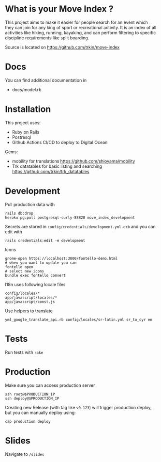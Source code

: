 # What is your Move Index ?

This project aims to make it easier for people search for an event which they
can join for any king of sport or recreational activity. It is an index of all
activities like hiking, running, kayaking, and can perform filtering to specific
discipline requirements like split boarding.

Source is located on https://github.com/trkin/move-index

# Docs

You can find additional documentation in

* docs/model.rb

# Installation

This project uses:

* Ruby on Rails
* Postresql
* Github Actions CI/CD to deploy to Digital Ocean

Gems:

* mobility for translations https://github.com/shioyama/mobility
* Trk datatables for basic listing and searching
  https://github.com/trkin/trk_datatables

# Development

Pull production data with
```
rails db:drop
heroku pg:pull postgresql-curly-88828 move_index_development
```

Secrets are stored in `config/credentials/development.yml.erb` and you can edit
with

```
rails credentials:edit -e development
```

Icons

```
gnome-open https://localhost:3000/fontello-demo.html
# when you want to update you can
fontello open
# select new icons
bundle exec fontello convert
```

I18n uses following locale files

```
config/locales/*
app/javascript/locales/*
app/javascript/const.js
```

Use helpers to translate
```
yml_google_translate_api.rb config/locales/sr-latin.yml sr_to_cyr en
```

# Tests

Run tests with `rake`

# Production

Make sure you can access production server
```
ssh root@$PRODUCTION_IP
ssh deploy@$PRODUCTION_IP
```

Creating new Release (with tag like `v0.123`) will trigger production deploy,
but you can manually deploy using:

```
cap production deploy
```

# Slides

Navigate to `/slides`

